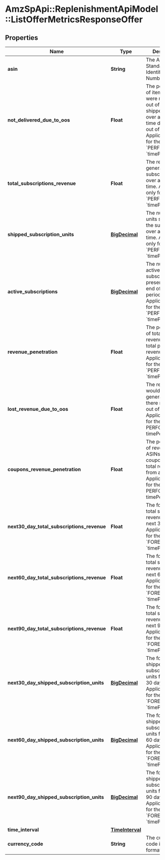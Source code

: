 # AmzSpApi::ReplenishmentApiModel::ListOfferMetricsResponseOffer

## Properties
Name | Type | Description | Notes
------------ | ------------- | ------------- | -------------
**asin** | **String** | The Amazon Standard Identification Number (ASIN). | [optional] 
**not_delivered_due_to_oos** | **Float** | The percentage of items that were not shipped out of the total shipped units over a period of time due to being out of stock. Applicable only for the &#x60;PERFORMANCE&#x60; &#x60;timePeriodType&#x60;. | [optional] 
**total_subscriptions_revenue** | **Float** | The revenue generated from subscriptions over a period of time. Applicable only for the &#x60;PERFORMANCE&#x60; &#x60;timePeriodType&#x60;. | [optional] 
**shipped_subscription_units** | [**BigDecimal**](BigDecimal.md) | The number of units shipped to the subscribers over a period of time. Applicable only for the &#x60;PERFORMANCE&#x60; &#x60;timePeriodType&#x60;. | [optional] 
**active_subscriptions** | [**BigDecimal**](BigDecimal.md) | The number of active subscriptions present at the end of the period. Applicable only for the &#x60;PERFORMANCE&#x60; &#x60;timePeriodType&#x60;. | [optional] 
**revenue_penetration** | **Float** | The percentage of total program revenue out of total product revenue. Applicable only for the &#x60;PERFORMANCE&#x60; &#x60;timePeriodType&#x60;. | [optional] 
**lost_revenue_due_to_oos** | **Float** | The revenue that would have been generated had there not been out of stock. Applicable only for the PERFORMANCE timePeriodType. | [optional] 
**coupons_revenue_penetration** | **Float** | The percentage of revenue from ASINs with coupons out of total revenue from all ASINs. Applicable only for the PERFORMANCE timePeriodType. | [optional] 
**next30_day_total_subscriptions_revenue** | **Float** | The forecasted total subscription revenue for the next 30 days. Applicable only for the &#x60;FORECAST&#x60; &#x60;timePeriodType&#x60;. | [optional] 
**next60_day_total_subscriptions_revenue** | **Float** | The forecasted total subscription revenue for the next 60 days. Applicable only for the &#x60;FORECAST&#x60; &#x60;timePeriodType&#x60;. | [optional] 
**next90_day_total_subscriptions_revenue** | **Float** | The forecasted total subscription revenue for the next 90 days. Applicable only for the &#x60;FORECAST&#x60; &#x60;timePeriodType&#x60;. | [optional] 
**next30_day_shipped_subscription_units** | [**BigDecimal**](BigDecimal.md) | The forecasted shipped subscription units for the next 30 days. Applicable only for the &#x60;FORECAST&#x60; &#x60;timePeriodType&#x60;. | [optional] 
**next60_day_shipped_subscription_units** | [**BigDecimal**](BigDecimal.md) | The forecasted shipped subscription units for the next 60 days. Applicable only for the &#x60;FORECAST&#x60; &#x60;timePeriodType&#x60;. | [optional] 
**next90_day_shipped_subscription_units** | [**BigDecimal**](BigDecimal.md) | The forecasted shipped subscription units for the next 90 days. Applicable only for the &#x60;FORECAST&#x60; &#x60;timePeriodType&#x60;. | [optional] 
**time_interval** | [**TimeInterval**](TimeInterval.md) |  | [optional] 
**currency_code** | **String** | The currency code in ISO 4217 format. | [optional] 


